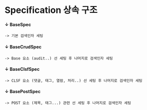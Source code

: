 # Specification 상속 구조

#### ↓ BaseSpec
    -> 기본 검색인자 세팅

#### ↓ BaseCrudSpec
    -> Base 요소 (audit..) 선 세팅 후 나머지로 검색인자 세팅

#### ↓ BaseClsfSpec
    -> CLSF 요소 (댓글, 태그, 열람, 처리..) 선 세팅 후 나머지로 검색인자 세팅

#### ↓ BasePostSpec
    -> POST 요소 (제목, 태그...) 관련 선 세팅 후 나머지로 검색인자 세팅

